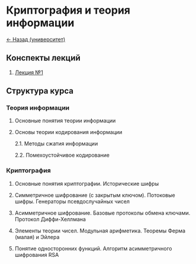# Криптография и теория информации

[<- Назад (университет)](https://github.com/boorlakov/zettelkasten/blob/main/university/README.md)

## Конспекты лекций

1. [Лекция №1](https://github.com/boorlakov/zettelkasten/blob/main/university/cryptography%20%26%20informatics/first_lecture.md)

## Структура курса

### Теория информации

1. Основные понятия теории информации

2. Основы теории кодирования информации

    2.1. Методы сжатия информации

    2.2. Помехоустойчивое кодирование

### Криптография

1. Основные понятия криптографии. Исторические шифры

2. Симметричное шифрование (с закрытым ключом). Потоковые шифры. Генераторы псевдослучайных чисел

3. Асимметричное шифрование. Базовые протоколы обмена ключами. Протокол Диффи-Хеллмана

4. Элементы теории чисел. Модульная арифметика. Теоремы Ферма (малая) и Эйлера

5. Понятие односторонних функций. Алгоритм асимметричного шифрования RSA
